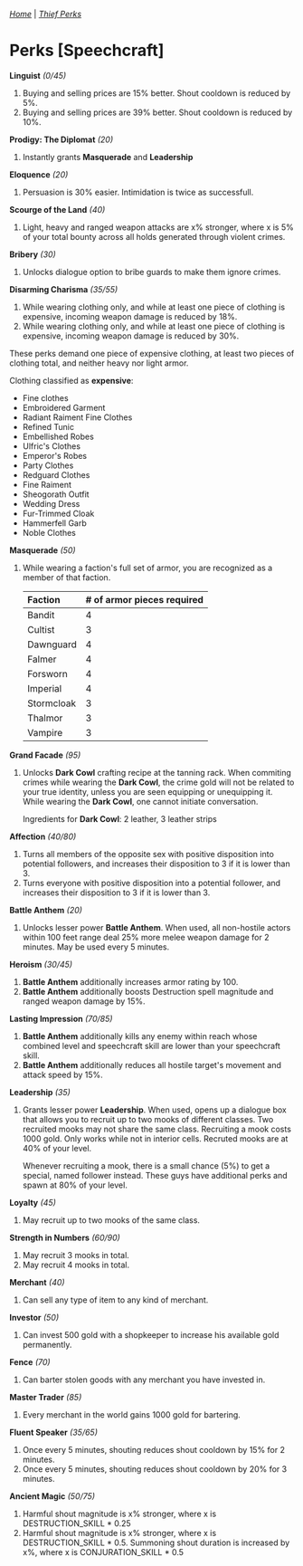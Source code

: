 _[Home](../)_ |
_[Thief Perks](../thief)_

# Perks [Speechcraft]

**Linguist** _(0/45)_
1. Buying and selling prices are 15% better. Shout cooldown is reduced by 5%.
2. Buying and selling prices are 39% better. Shout cooldown is reduced by 10%.

**Prodigy: The Diplomat** _(20)_
1. Instantly grants **Masquerade** and **Leadership**

**Eloquence** _(20)_
1. Persuasion is 30% easier. Intimidation is twice as successfull.

**Scourge of the Land** _(40)_
1.    Light, heavy and ranged weapon attacks are x% stronger, where x is 5% of your total bounty across all holds generated through violent crimes.

**Bribery** _(30)_
1. Unlocks dialogue option to bribe guards to make them ignore crimes.

**Disarming Charisma** _(35/55)_
1. While wearing clothing only, and while at least one piece of clothing is expensive, incoming weapon damage is reduced by 18%.
2. While wearing clothing only, and while at least one piece of clothing is expensive, incoming weapon damage is reduced by 30%.

These perks demand one piece of expensive clothing, at least two pieces of clothing total, and neither heavy nor light armor.

Clothing classified as **expensive**:
- Fine clothes
- Embroidered Garment
- Radiant Raiment Fine Clothes
- Refined Tunic
- Embellished Robes
- Ulfric's Clothes
- Emperor's Robes
- Party Clothes
- Redguard Clothes
- Fine Raiment
- Sheogorath Outfit
- Wedding Dress
- Fur-Trimmed Cloak
- Hammerfell Garb
- Noble Clothes

**Masquerade** _(50)_
1. While wearing a faction's full set of armor, you are recognized as a member of that faction.

    | Faction | # of armor pieces required |
    |:--|:--|
    | Bandit | 4 |
    | Cultist | 3 |
    | Dawnguard | 4 |
    | Falmer | 4 |
    | Forsworn | 4 |
    | Imperial | 4 |
    | Stormcloak | 3 |
    | Thalmor | 3 |
    | Vampire | 3 |

**Grand Facade** _(95)_
1. Unlocks **Dark Cowl** crafting recipe at the tanning rack.
When commiting crimes while wearing the **Dark Cowl**, the crime gold will not be related to your true identity, unless you are seen equipping or unequipping it. While wearing the **Dark Cowl**, one cannot initiate conversation.

    Ingredients for **Dark Cowl**: 2 leather, 3 leather strips

**Affection** _(40/80)_
1. Turns all members of the opposite sex with positive disposition into potential followers, and increases their disposition to 3 if it is lower than 3.
2. Turns everyone with positive disposition into a potential follower, and increases their disposition to 3 if it is lower than 3.

**Battle Anthem** _(20)_
1. Unlocks lesser power **Battle Anthem**. When used, all non-hostile actors within 100 feet range deal 25% more melee weapon damage for 2 minutes. May be used every 5 minutes.

**Heroism** _(30/45)_
1. **Battle Anthem** additionally increases armor rating by 100.
2. **Battle Anthem** additionally boosts Destruction spell magnitude and ranged weapon damage by 15%.
    
**Lasting Impression** _(70/85)_
1. **Battle Anthem** additionally kills any enemy within reach whose combined level and speechcraft skill are lower than your speechcraft skill.
2. **Battle Anthem** additionally reduces all hostile target's movement and attack speed by 15%.

**Leadership** _(35)_
1. Grants lesser power **Leadership**. When used, opens up a dialogue box that allows you to recruit up to two mooks of different classes. Two recruited mooks may not share the same class. Recruiting a mook costs 1000 gold. Only works while not in interior cells. Recruted mooks are at 40% of your level.

    Whenever recruiting a mook, there is a small chance (5%) to get a special, named follower instead. These guys have additional perks and spawn at 80% of your level.

**Loyalty** _(45)_
1. May recruit up to two mooks of the same class.

**Strength in Numbers** _(60/90)_
1. May recruit 3 mooks in total.
2. May recruit 4 mooks in total.
    
**Merchant** _(40)_
1. Can sell any type of item to any kind of merchant.

**Investor** _(50)_
1. Can invest 500 gold with a shopkeeper to increase his available gold permanently.

**Fence** _(70)_
1. Can barter stolen goods with any merchant you have invested in.

**Master Trader** _(85)_
1. Every merchant in the world gains 1000 gold for bartering.

**Fluent Speaker** _(35/65)_
1. Once every 5 minutes, shouting reduces shout cooldown by 15% for 2 minutes.
2. Once every 5 minutes, shouting reduces shout cooldown by 20% for 3 minutes.

**Ancient Magic** _(50/75)_
1. Harmful shout magnitude is x% stronger, where x is DESTRUCTION_SKILL * 0.25
2. Harmful shout magnitude is x% stronger, where x is DESTRUCTION_SKILL * 0.5. Summoning shout duration is increased by x%, where x is CONJURATION_SKILL * 0.5
